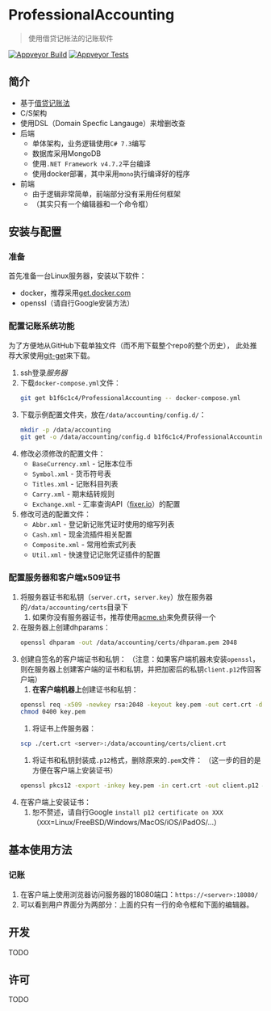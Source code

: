 # ProfessionalAccounting

> 使用借贷记帐法的记账软件

[![Appveyor Build](https://img.shields.io/appveyor/build/b1f6c1c4/ProfessionalAccounting?style=flat-square)](https://ci.appveyor.com/project/b1f6c1c4/professionalaccounting)
[![Appveyor Tests](https://img.shields.io/appveyor/tests/b1f6c1c4/ProfessionalAccounting?style=flat-square)](https://ci.appveyor.com/project/b1f6c1c4/professionalaccounting/build/tests)

## 简介

- 基于[借贷记账法](https://en.wikipedia.org/wiki/Double-entry_bookkeeping)
- C/S架构
- 使用DSL（Domain Specfic Langauge）来增删改查
- 后端
    - 单体架构，业务逻辑使用`C# 7.3`编写
    - 数据库采用MongoDB
    - 使用`.NET Framework v4.7.2`平台编译
    - 使用docker部署，其中采用`mono`执行编译好的程序
- 前端
    - 由于逻辑非常简单，前端部分没有采用任何框架
    - （其实只有一个编辑器和一个命令框）

## 安装与配置

### 准备

首先准备一台Linux服务器，安装以下软件：
- docker，推荐采用[get.docker.com](https://get.docker.com/)
- openssl（请自行Google安装方法）

### 配置记账系统功能

为了方便地从GitHub下载单独文件（而不用下载整个repo的整个历史），
此处推荐大家使用[git-get](https://github.com/b1f6c1c4/git-get)来下载。

1. ssh登录*服务器*
1. 下载`docker-compose.yml`文件：
    ```bash
    git get b1f6c1c4/ProfessionalAccounting -- docker-compose.yml
    ```
1. 下载示例配置文件夹，放在`/data/accounting/config.d/`：
    ```bash
    mkdir -p /data/accounting
    git get -o /data/accounting/config.d b1f6c1c4/ProfessionalAccounting -- example/config.d/
    ```
1. 修改必须修改的配置文件：
    - `BaseCurrency.xml` - 记账本位币
    - `Symbol.xml` - 货币符号表
    - `Titles.xml` - 记账科目列表
    - `Carry.xml` - 期末结转规则
    - `Exchange.xml` - 汇率查询API（[fixer.io](https://fixer.io)）的配置
1. 修改可选的配置文件：
    - `Abbr.xml` - 登记新记账凭证时使用的缩写列表
    - `Cash.xml` - 现金流插件相关配置
    - `Composite.xml` - 常用检索式列表
    - `Util.xml` - 快速登记记账凭证插件的配置

### 配置服务器和客户端x509证书

1. 将服务器证书和私钥（`server.crt`，`server.key`）放在服务器的`/data/accounting/certs`目录下
    1. 如果你没有服务器证书，推荐使用[acme.sh](https://github.com/acmesh-official/acme.sh/wiki/%E8%AF%B4%E6%98%8E)来免费获得一个
1. 在服务器上创建dhparams：
    ```bash
    openssl dhparam -out /data/accounting/certs/dhparam.pem 2048
    ```
1. 创建自签名的客户端证书和私钥：
   （注意：如果客户端机器未安装`openssl`，则在服务器上创建客户端的证书和私钥，并把加密后的私钥`client.p12`传回客户端）
    1. **在客户端机器上**创建证书和私钥：
    ```bash
    openssl req -x509 -newkey rsa:2048 -keyout key.pem -out cert.crt -days 1825 -nodes
    chmod 0400 key.pem
    ```
    1. 将证书上传服务器：
    ```bash
    scp ./cert.crt <server>:/data/accounting/certs/client.crt
    ```
    1. 将证书和私钥封装成`.p12`格式，删除原来的`.pem`文件：
    （这一步的目的是方便在客户端上安装证书）
    ```bash
    openssl pkcs12 -export -inkey key.pem -in cert.crt -out client.p12 && rm -f key.pem
    ```
1. 在客户端上安装证书：
    1. 恕不赘述，请自行Google `install p12 certificate on XXX`（`XXX`=Linux/FreeBSD/Windows/MacOS/iOS/iPadOS/...）

## 基本使用方法

### 记账

1. 在客户端上使用浏览器访问服务器的18080端口：`https://<server>:18080/`
1. 可以看到用户界面分为两部分：上面的只有一行的命令框和下面的编辑器。

## 开发

TODO

## 许可

TODO
